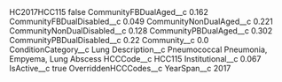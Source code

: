 <?xml version="1.0" encoding="UTF-8"?>
<CustomMetadata xmlns="http://soap.sforce.com/2006/04/metadata" xmlns:xsi="http://www.w3.org/2001/XMLSchema-instance" xmlns:xsd="http://www.w3.org/2001/XMLSchema">
    <label>HC2017HCC115</label>
    <protected>false</protected>
    <values>
        <field>CommunityFBDualAged__c</field>
        <value xsi:type="xsd:double">0.162</value>
    </values>
    <values>
        <field>CommunityFBDualDisabled__c</field>
        <value xsi:type="xsd:double">0.049</value>
    </values>
    <values>
        <field>CommunityNonDualAged__c</field>
        <value xsi:type="xsd:double">0.221</value>
    </values>
    <values>
        <field>CommunityNonDualDisabled__c</field>
        <value xsi:type="xsd:double">0.128</value>
    </values>
    <values>
        <field>CommunityPBDualAged__c</field>
        <value xsi:type="xsd:double">0.302</value>
    </values>
    <values>
        <field>CommunityPBDualDisabled__c</field>
        <value xsi:type="xsd:double">0.22</value>
    </values>
    <values>
        <field>Community__c</field>
        <value xsi:type="xsd:double">0.0</value>
    </values>
    <values>
        <field>ConditionCategory__c</field>
        <value xsi:type="xsd:string">Lung</value>
    </values>
    <values>
        <field>Description__c</field>
        <value xsi:type="xsd:string">Pneumococcal Pneumonia, Empyema, Lung Abscess</value>
    </values>
    <values>
        <field>HCCCode__c</field>
        <value xsi:type="xsd:string">HCC115</value>
    </values>
    <values>
        <field>Institutional__c</field>
        <value xsi:type="xsd:double">0.067</value>
    </values>
    <values>
        <field>IsActive__c</field>
        <value xsi:type="xsd:boolean">true</value>
    </values>
    <values>
        <field>OverriddenHCCCodes__c</field>
        <value xsi:nil="true"/>
    </values>
    <values>
        <field>YearSpan__c</field>
        <value xsi:type="xsd:string">2017</value>
    </values>
</CustomMetadata>
